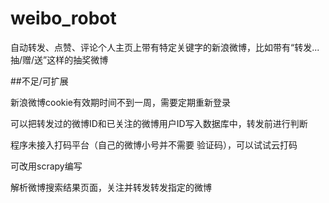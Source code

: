 # weibo_robot
自动转发、点赞、评论个人主页上带有特定关键字的新浪微博，比如带有“转发...抽/赠/送”这样的抽奖微博


##不足/可扩展

新浪微博cookie有效期时间不到一周，需要定期重新登录

可以把转发过的微博ID和已关注的微博用户ID写入数据库中，转发前进行判断

程序未接入打码平台（自己的微博小号并不需要 验证码），可以试试云打码

可改用scrapy编写

解析微博搜索结果页面，关注并转发转发指定的微博



